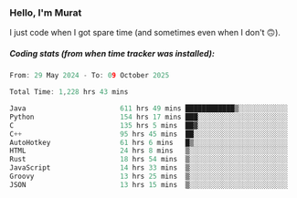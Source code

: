 ### Hello, I'm Murat

I just code when I got spare time (and sometimes even when I don't 🙃).

##### Coding stats (from when time tracker was installed):
<!--START_SECTION:wakatime-->

```cpp
From: 29 May 2024 - To: 09 October 2025

Total Time: 1,228 hrs 43 mins

Java                       611 hrs 49 mins ████████████▒░░░░░░░░░░░░   49.52 %
Python                     154 hrs 17 mins ███░░░░░░░░░░░░░░░░░░░░░░   12.49 %
C                          135 hrs 5 mins  ██▓░░░░░░░░░░░░░░░░░░░░░░   10.93 %
C++                        95 hrs 45 mins  ██░░░░░░░░░░░░░░░░░░░░░░░   07.75 %
AutoHotkey                 61 hrs 6 mins   █▒░░░░░░░░░░░░░░░░░░░░░░░   04.95 %
HTML                       24 hrs 8 mins   ▒░░░░░░░░░░░░░░░░░░░░░░░░   01.95 %
Rust                       18 hrs 54 mins  ▒░░░░░░░░░░░░░░░░░░░░░░░░   01.53 %
JavaScript                 14 hrs 33 mins  ▒░░░░░░░░░░░░░░░░░░░░░░░░   01.18 %
Groovy                     13 hrs 25 mins  ▒░░░░░░░░░░░░░░░░░░░░░░░░   01.09 %
JSON                       13 hrs 15 mins  ▒░░░░░░░░░░░░░░░░░░░░░░░░   01.07 %
```

<!--END_SECTION:wakatime-->
